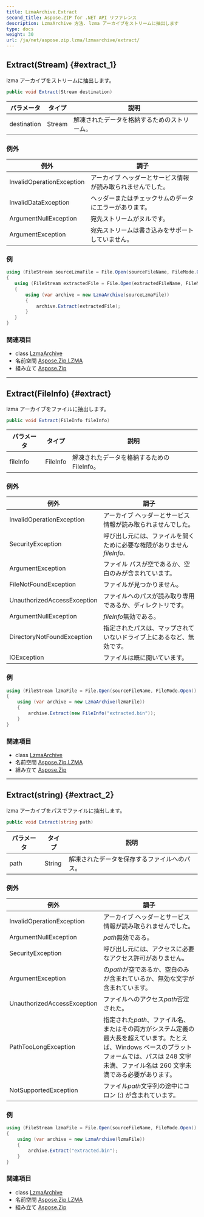 ```yaml
---
title: LzmaArchive.Extract
second_title: Aspose.ZIP for .NET API リファレンス
description: LzmaArchive 方法. lzma アーカイブをストリームに抽出します
type: docs
weight: 30
url: /ja/net/aspose.zip.lzma/lzmaarchive/extract/
---
```

## Extract(Stream) {#extract_1}

lzma アーカイブをストリームに抽出します。

```csharp
public void Extract(Stream destination)
```

| パラメータ | タイプ | 説明 |
| --- | --- | --- |
| destination | Stream | 解凍されたデータを格納するためのストリーム。 |

### 例外

| 例外 | 調子 |
| --- | --- |
| InvalidOperationException | アーカイブ ヘッダーとサービス情報が読み取られませんでした。 |
| InvalidDataException | ヘッダーまたはチェックサムのデータにエラーがあります。 |
| ArgumentNullException | 宛先ストリームがヌルです。 |
| ArgumentException | 宛先ストリームは書き込みをサポートしていません。 |

### 例

```csharp
using (FileStream sourceLzmaFile = File.Open(sourceFileName, FileMode.Open))
{
   using (FileStream extractedFile = File.Open(extractedFileName, FileMode.Create))
   {
       using (var archive = new LzmaArchive(sourceLzmaFile))
       {
           archive.Extract(extractedFile);
       }
   }
}
```

### 関連項目

* class [LzmaArchive](../)
* 名前空間 [Aspose.Zip.LZMA](../../lzmaarchive/)
* 組み立て [Aspose.Zip](../../../)

---

## Extract(FileInfo) {#extract}

lzma アーカイブをファイルに抽出します。

```csharp
public void Extract(FileInfo fileInfo)
```

| パラメータ | タイプ | 説明 |
| --- | --- | --- |
| fileInfo | FileInfo | 解凍されたデータを格納するための FileInfo。 |

### 例外

| 例外 | 調子 |
| --- | --- |
| InvalidOperationException | アーカイブ ヘッダーとサービス情報が読み取られませんでした。 |
| SecurityException | 呼び出し元には、ファイルを開くために必要な権限がありません*fileInfo*. |
| ArgumentException | ファイル パスが空であるか、空白のみが含まれています。 |
| FileNotFoundException | ファイルが見つかりません。 |
| UnauthorizedAccessException | ファイルへのパスが読み取り専用であるか、ディレクトリです。 |
| ArgumentNullException | *fileInfo*無効である。 |
| DirectoryNotFoundException | 指定されたパスは、マップされていないドライブ上にあるなど、無効です。 |
| IOException | ファイルは既に開いています。 |

### 例

```csharp
using (FileStream lzmaFile = File.Open(sourceFileName, FileMode.Open))
{
    using (var archive = new LzmaArchive(lzmaFile))
    {
        archive.Extract(new FileInfo("extracted.bin"));
    }
}
```

### 関連項目

* class [LzmaArchive](../)
* 名前空間 [Aspose.Zip.LZMA](../../lzmaarchive/)
* 組み立て [Aspose.Zip](../../../)

---

## Extract(string) {#extract_2}

lzma アーカイブをパスでファイルに抽出します。

```csharp
public void Extract(string path)
```

| パラメータ | タイプ | 説明 |
| --- | --- | --- |
| path | String | 解凍されたデータを保存するファイルへのパス。 |

### 例外

| 例外 | 調子 |
| --- | --- |
| InvalidOperationException | アーカイブ ヘッダーとサービス情報が読み取られませんでした。 |
| ArgumentNullException | *path*無効である。 |
| SecurityException | 呼び出し元には、アクセスに必要なアクセス許可がありません。 |
| ArgumentException | の*path*が空であるか、空白のみが含まれているか、無効な文字が含まれています。 |
| UnauthorizedAccessException | ファイルへのアクセス*path*否定された。 |
| PathTooLongException | 指定された*path*、ファイル名、またはその両方がシステム定義の最大長を超えています。たとえば、Windows ベースのプラットフォームでは、パスは 248 文字未満、ファイル名は 260 文字未満である必要があります。 |
| NotSupportedException | ファイル*path*文字列の途中にコロン (:) が含まれています。 |

### 例

```csharp
using (FileStream lzmaFile = File.Open(sourceFileName, FileMode.Open))
{
    using (var archive = new LzmaArchive(lzmaFile))
    {
        archive.Extract("extracted.bin");
    }
}
```

### 関連項目

* class [LzmaArchive](../)
* 名前空間 [Aspose.Zip.LZMA](../../lzmaarchive/)
* 組み立て [Aspose.Zip](../../../)


